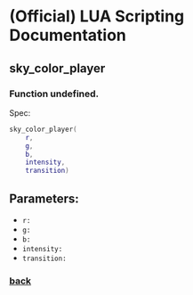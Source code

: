 
# (Official) LUA Scripting Documentation

## sky_color_player

### Function undefined.

Spec:
```lua
sky_color_player(
	r,
	g,
	b,
	intensity,
	transition)
```
## Parameters:
- `r:` 
- `g:` 
- `b:` 
- `intensity:` 
- `transition:` 

### [back](../other)
